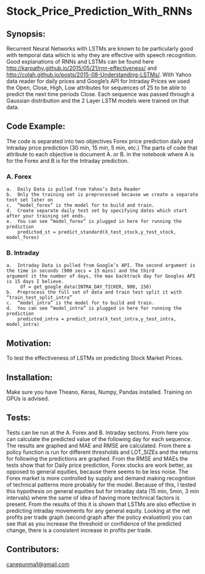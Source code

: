 # Stock_Price_Prediction_With_RNNs

## Synopsis:
Recurrent Neural Networks with LSTMs are known to be particularly good with temporal data which is why they are effective with speech recognition. Good explanations of RNNs and LSTMs can be found here http://karpathy.github.io/2015/05/21/rnn-effectiveness/ and http://colah.github.io/posts/2015-08-Understanding-LSTMs/.  With Yahoo data reader for daily prices and Google’s API for Intraday Prices we used the Open, Close, High, Low attributes for sequences of 25 to be able to predict the next time periods Close. Each sequence was passed through a Gaussian distribution and the 2 Layer LSTM models were trained on that data. 


## Code Example:
The code is separated into two objectives Forex price prediction daily and Intraday price prediction (30 min, 15 min, 5 min, etc.) The parts of code that attribute to each objective is document A. or B. in the notebook where A is for the Forex and B is for the Intraday prediction.
  ### A.	Forex
    a.	Daily Data is pulled from Yahoo’s Data Reader
    b.	Only the training set is preprocessed because we create a separate test set later on
    c.	“model_forex” is the model for to build and train.
    d.	Create separate daily test set by specifying dates which start after your training set ends.
    e.	You can see “model_forex” is plugged in here for running the prediction
        predicted_st = predict_standard(X_test_stock,y_test_stock, model_forex)
  ### B.	Intraday
    a.	Intraday Data is pulled from Google’s API. The second argument is the time in seconds (900 secs = 15 mins) and the third                argument it the number of days, the max backtrack day for Googles API is 15 days I believe.
         df = get_google_data(INTRA_DAY_TICKER, 900, 150)
    b.	Preprocess the full set of data and train test split it with “train_test_split_intra”
    c.	“model_intra” is the model for to build and train.
    d.	You can see “model_intra” is plugged in here for running the prediction
        predicted_intra = predict_intra(X_test_intra,y_test_intra, model_intra)

## Motivation:
To test the effectiveness of LSTMs on predicting Stock Market Prices.

## Installation:
Make sure you have Theano, Keras, Numpy, Pandas installed. Training on GPUs is advised.

## Tests:
Tests can be run at the A. Forex and B. Intraday sections. From here you can calculate the predicted value of the following day for each sequence. The results are graphed and MAE and RMSE are calculated. From there a policy function is run for different thresholds and LOT_SIZEs and the returns for following the predictions are graphed.
From the RMSE and MAEs the tests show that for Daily price prediction, Forex stocks are work better, as opposed to general equities, because there seems to be less noise. The Forex market is more controlled by supply and demand making recognition of technical patterns more probably for the model. Because of this, I tested this hypothesis on general equities but for intraday data (15 min, 5min, 3 min intervals) where the same of idea of having more technical factors is present. From the results of this it is shown that LSTMs are also effective in predicting intraday movements for any general equity. Looking at the net profits per trade graph (second graph after the policy evaluation) you can see that as you increase the threshold or confidence of the predicted change, there is a consistent increase in profits per trade. 

## Contributors:
canepunma1@gmail.com
